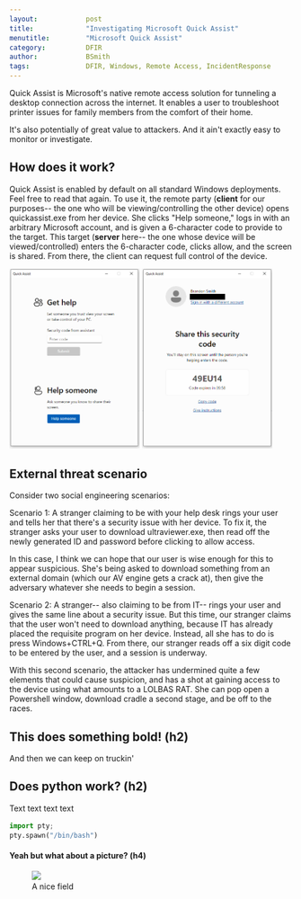```yaml
---
layout:            post
title:             "Investigating Microsoft Quick Assist"
menutitle:         "Microsoft Quick Assist"
category:          DFIR
author:            BSmith
tags:              DFIR, Windows, Remote Access, IncidentResponse
---
```


Quick Assist is Microsoft's native remote access solution for tunneling a desktop connection across the internet. It enables a user to troubleshoot printer issues for family members from the comfort of their home. 

It's also potentially of great value to attackers. And it ain't exactly easy to monitor or investigate.

## How does it work?

Quick Assist is enabled by default on all standard Windows deployments. Feel free to read that again. 
To use it, the remote party (**client** for our purposes-- the one who will be viewing/controlling the other device) opens quickassist.exe from her device. She clicks "Help someone," logs in with an arbitrary Microsoft account, and is given a 6-character code to provide to the target. This target (**server** here-- the one whose device will be viewed/controlled) enters the 6-character code, clicks allow, and the screen is shared. From there, the client can request full control of the device.

<p float="center">
  <img src="/media/img/QuickAssist1/QuickAssistLanding1.PNG" width="46%" />
  <img src="/media/img/QuickAssist1/QuickAssistLanding2.PNG" width="46%" />
</p>

## External threat scenario

Consider two social engineering scenarios:

Scenario 1: A stranger claiming to be with your help desk rings your user and tells her that there's a security issue with her device. To fix it, the stranger asks your user to download ultraviewer.exe, then read off the newly generated ID and password before clicking to allow access. 

In this case, I think we can hope that our user is wise enough for this to appear suspicious. She's being asked to download something from an external domain (which our AV engine gets a crack at), then give the adversary whatever she needs to begin a session.

Scenario 2: A stranger-- also claiming to be from IT-- rings your user and gives the same line about a security issue. But this time, our stranger claims that the user won't need to download anything, because IT has already placed the requisite program on her device. Instead, all she has to do is press Windows+CTRL+Q. From there, our stranger reads off a six digit code to be entered by the user, and a session is underway. 

With this second scenario, the attacker has undermined quite a few elements that could cause suspicion, and has a shot at gaining access to the device using what amounts to a LOLBAS RAT. She can pop open a Powershell window, download cradle a second stage, and be off to the races. 

## This does something bold! (h2)

And then we can keep on truckin'

## Does python work? (h2)

Text text text text

```python
import pty;
pty.spawn("/bin/bash")
```

#### Yeah but what about a picture? (h4)
<figure>
   <img src="{{ "/assets/bliss.jpg" | absolute_url }}" />
   <figcaption>A nice field</figcaption>
</figure>

